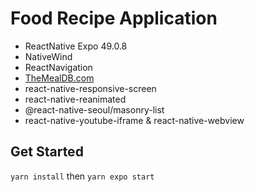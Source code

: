 # Food Recipe Application
- ReactNative Expo 49.0.8
- NativeWind
- ReactNavigation
- [TheMealDB.com](https://www.themealdb.com/)
- react-native-responsive-screen
- react-native-reanimated
- @react-native-seoul/masonry-list
- react-native-youtube-iframe & react-native-webview

## Get Started
``yarn install`` then ``yarn expo start``
